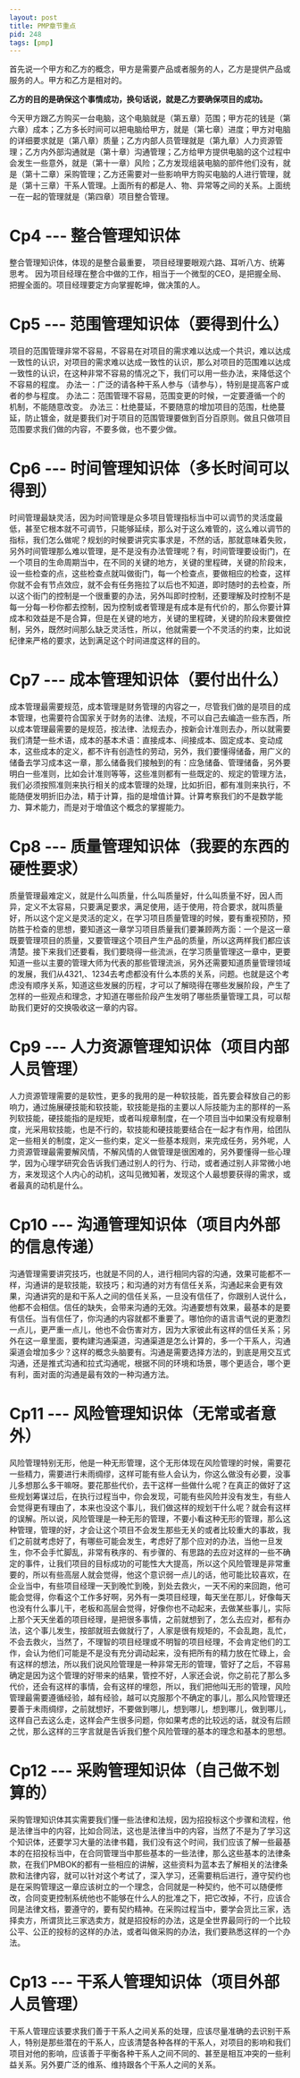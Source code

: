 ```yaml
---
layout: post
title: PMP章节重点
pid: 248
tags: [pmp]
---
```

首先说一个甲方和乙方的概念，甲方是需要产品或者服务的人，乙方是提供产品或服务的人。甲方和乙方是相对的。

**乙方的目的是确保这个事情成功，换句话说，就是乙方要确保项目的成功。**

今天甲方跟乙方购买一台电脑，这个电脑就是（第五章）范围；甲方花的钱是（第六章）成本；乙方多长时间可以把电脑给甲方，就是（第七章）进度；甲方对电脑的详细要求就是（第八章）质量；乙方内部人员管理就是（第九章）人力资源管理；乙方内外部沟通就是（第十章）沟通管理；乙方给甲方提供电脑的这个过程中会发生一些意外，就是（第十一章）风险；乙方发现组装电脑的部件他们没有，就是（第十二章）采购管理；乙方还需要对一些影响甲方购买电脑的人进行管理，就是（第十三章）干系人管理。上面所有的都是人、物、异常等之间的关系。上面统一在一起的管理就是（第四章）项目整合管理。


# Cp4 --- 整合管理知识体

整合管理知识体，体现的是整合最重要，
项目经理要眼观六路、耳听八方、统筹思考。
因为项目经理在整合中做的工作，相当于一个微型的CEO，是把握全局、把握全面的。项目经理要定方向掌握乾坤，做决策的人。

# Cp5 --- 范围管理知识体（要得到什么）

项目的范围管理非常不容易，不容易在对项目的需求难以达成一个共识，难以达成一致性的认识，对项目的需求难以达成一致性的认识，那么对项目的范围难以达成一致性的认识，在这种非常不容易的情况之下，我们可以用一些办法，来降低这个不容易的程度。
办法一：广泛的请各种干系人参与（请参与），特别是提高客户或者的参与程度。
办法二：范围管理不容易，范围变更的时候，一定要遵循一个的机制，不能随意改变。
办法三：杜绝蔓延，不要随意的增加项目的范围，杜绝蔓延，防止镀金，就是要我们对于项目的范围管理要做到百分百原则。做且只做项目范围要求我们做的内容，不要多做，也不要少做。 


# Cp6 --- 时间管理知识体（多长时间可以得到）

时间管理最缺灵活，因为时间管理是众多项目管理指标当中可以调节的灵活度最低，甚至它根本就不可调节，只能够延续，那么对于这么难管的，这么难以调节的指标，我们怎么做呢？规划的时候要讲究实事求是，不然的话，那就意味着失败，另外时间管理那么难以管理，是不是没有办法管理呢？有，时间管理要设街门，在一个项目的生命周期当中，在不同的关键的地方，关键的里程碑，关键的阶段末，设一些检查的点，这些检查点就叫做街门，每一个检查点，要做相应的检查，这样你就不会有节点效应，就不会有任务拖拉了以后也不知道，即时随时的去检查，所以这个街门的控制是一个很重要的办法，另外叫即时控制，还要理解及时控制不是每一分每一秒你都去控制，因为控制或者管理是有成本是有代价的，那么你要计算成本和效益是不是合算，但是在关键的地方，关键的里程碑，关键的阶段末要做控制，另外，既然时间那么缺乏灵活性，所以，他就需要一个不灵活的约束，比如说纪律来严格的要求，达到满足这个时间进度这样的目的。

# Cp7 --- 成本管理知识体（要付出什么）

成本管理最需要规范，成本管理是财务管理的内容之一，尽管我们做的是项目的成本管理，也需要符合国家关于财务的法律、法规，不可以自己去编造一些东西，所以成本管理最需要的是规范，按法律、法规去办，按新会计准则去办，所以就需要我们清楚一些术语，成本的基本术语：直接成本、间接成本、固定成本、变动成本，这些成本的定义，都不许有创造性的劳动，另外，我们要懂得储备，用广义的储备去学习成本这一章，那么储备我们接触到的有：应急储备、管理储备，另外要明白一些准则，比如会计准则等等，这些准则都有一些既定的、规定的管理方法，我们必须按照准则来执行相关的成本管理的处理，比如折旧，都有准则来执行，不能随便发明折旧办法，精于计算，指的是增值计算。计算考察我们的不是数学能力、算术能力，而是对于增值这个概念的掌握能力。

# Cp8 --- 质量管理知识体（我要的东西的硬性要求）

质量管理最难定义，就是什么叫质量，什么叫质量好，什么叫质量不好，因人而异，定义不太容易，只要满足要求，满足使用，适于使用，符合要求，就叫质量好，所以这个定义是灵活的定义，在学习项目质量管理的时候，要有重视预防，预防胜于检查的思想，要知道这一章学习项目质量我们要兼顾两方面：一个是这一章既要管理项目的质量，又要管理这个项目产生产品的质量，所以这两样我们都应该清楚。接下来我们还要看，我们要晓得一些流派，在学习质量管理这一章中，更要知道一些以主要的管理大师为代表的那些管理流派，另外还需要知道质量管理领域的发展，我们从4321,、1234去考虑都没有什么本质的关系，问题。也就是这个考虑没有顺序关系，知道这些发展的历程，才可以了解晓得在哪些发展阶段，产生了怎样的一些观点和理念，才知道在哪些阶段产生发明了哪些质量管理工具，可以帮助我们更好的交换吸收这一章的内容。

# Cp9 --- 人力资源管理知识体（项目内部人员管理）

人力资源管理需要的是软性，更多的我用的是一种软技能，首先要会释放自己的影响力，通过施展硬技能和软技能，软技能是指的主要以人际技能为主的那样的一系列软技能，硬技能指的是规矩，或者叫规章制度，在一个项目当中如果没有规章制度，光采用软技能，也是不行的，软技能和硬技能要结合在一起才有作用，给团队定一些相关的制度，定义一些约束，定义一些基本规则，来完成任务，另外呢，人力资源管理最需要解风情，不解风情的人做管理是很困难的，另外要懂得一些心理学，因为心理学研究会告诉我们通过别人的行为、行动，或者通过别人非常微小地方，来发现这个人内心的动机，这叫见微知著，发现这个人最想要获得的需求，或者最真的动机是什么。

# Cp10 --- 沟通管理知识体（项目内外部的信息传递）

沟通管理需要讲究技巧，也就是不同的人，进行相同内容的沟通，效果可能都不一样，沟通讲的是软技能，软技巧；和沟通的对方有信任关系，沟通起来会更有效果，沟通讲究的是和干系人之间的信任关系，一旦没有信任了，你跟别人说什么，他都不会相信。信任的缺失，会带来沟通的无效。沟通要想有效果，最基本的是要有信任。当有信任了，你沟通的内容就都不重要了。哪怕你的语言语气说的更激烈一点儿，更严重一点儿，他也不会伤害对方，因为大家彼此有这样的信任关系；另外在这一章里面，要构建沟通渠道，沟通渠道是怎么计算的，多一个干系人，沟通渠道会增加多少？这样的概念头脑要有。沟通是需要选择方法的，到底是用交互式沟通，还是推式沟通和拉式沟通呢，根据不同的环境和场景，哪个更适合，哪个更有利，面对面的沟通是最有效的一种沟通方法。

# Cp11 --- 风险管理知识体（无常或者意外）

风险管理特别无形，他是一种无形管理，这个无形体现在风险管理的时候，需要花一些精力，需要进行未雨绸缪，这样可能有些人会认为，你这么做没有必要，没事儿多想那么多干嘛呀。要花那些代价，去干这样一些做什么呢？在真正的做好了这些规划筹谋过后，在执行过程当中，你会发现，可能有些风险并没有发生，有些人会觉得更有理由了，本来也没这个事儿，我们做这样的规划干什么呢？就会有这样的误解。所以说，风险管理是一种无形的管理，不要小看这种无形的管理，那么这种管理，管理的好，才会让这个项目不会发生那些无关的或者比较重大的事故，我们之前就考虑好了，有哪些可能会发生，考虑好了那个应对的办法，当他一旦发生，你不会手忙脚乱，非常有秩序的、有步骤的、有思路的去应对这样的一些不确定的事件，让我们项目的目标成功的可能性大大提高，所以这个风险管理是非常重要的，所以有些高层人就会觉得，他这个意识弱一点儿的话，他可能比较喜欢，在企业当中，有些项目经理一天到晚忙到晚，到处去救火，一天不闲的来回跑，他可能会觉得，你看这个工作多好啊，另外有一类项目经理，每天坐在那儿，好像每天也没有什么事儿干，老板和高层会觉得，好像你也不动起来，去做某些事儿，实际上那个天天坐着的项目经理，是把很多事情，之前就想到了，怎么去应对，都有办法，这个事儿发生，按部就班去做就行了，人家是很有规矩的，不会乱跑，乱忙，不会去救火，当然了，不理智的项目经理或不明智的项目经理，不会肯定他们的工作，会认为他们可能是不是没有充分调动起来，没有把所有的精力放在忙碌上，会有这样的想法，所以我们说风险管理是一种非常无形的管理，管好了之后，不容易确定是因为这个管理的好带来的结果，管控不好，人家还会说，你之前花了那么多代价，还会有这样的事情，会有这样的埋怨，所以，我们把他叫无形的管理，风险管理最需要遵循经验，越有经验，越可以克服那个不确定的事儿，那么风险管理还要善于未雨绸缪，之前就想好，不要做到哪儿，想到哪儿，想到哪儿，做到哪儿，这样自己去这么走，这样会产生很多问题，你如果考虑的比较远的话，就没有后顾之忧，那么这样的三字言就是告诉我们整个风险管理的基本的理念和基本的思想。

# Cp12 --- 采购管理知识体（自己做不划算的）

采购管理知识体其实需要我们懂一些法律和法规，因为招投标这个步骤和流程，他是法律当中的内容，比如合同法，这也是法律当中的内容，当然了不是为了学习这个知识体，还要学习大量的法律书籍，我们没有这个时间，我们应该了解一些最基本的在招投标当中，在合同管理当中那些基本的一些法律，那么这些基本的法律条款，在我们PMBOK的都有一些相应的讲解，这些资料为蓝本去了解相关的法律条款和法律内容，就可以针对这个考试了，深入学习，还需要稍后进行，遵守契约也是在采购管理这一章应该树立的一个理念，合同就是一种契约，他不可以随便修改，合同变更控制系统他也不能够在什么人的批准之下，把它改掉，不行，应该合同是法律文档，要遵守的，要有契约精神。在采购过程当中，要学会货比三家，选择卖方，所谓货比三家选卖方，就是招投标的办法，这是全世界最同行的一个比较公平、公正的投标的这样的办法，或者叫做采购的办法，我们要熟悉这样的一个办法。


# Cp13 --- 干系人管理知识体（项目外部人员管理）

干系人管理应该要求我们善于干系人之间关系的处理，应该尽量准确的去识别干系人，特别是那些潜在的干系人，应该清楚各种各样的干系人，对项目的影响和我们项目对他的影响，应该善于平衡各种干系人之间不同的、甚至是相互冲突的一些利益关系。另外要广泛的维系、维持跟各个干系人之间的关系。
